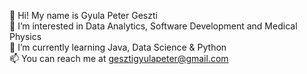 👋 Hi! My name is Gyula Peter Geszti<br>
👀 I’m interested in Data Analytics, Software Development and Medical Physics<br>
🌱 I’m currently learning Java, Data Science & Python<br>
📫 You can reach me at gesztigyulapeter@gmail.com
